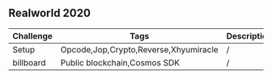 ## Realworld 2020

| Challenge | Tags                                  | Description |
| --------- | ------------------------------------- | ----------- |
| Setup     | Opcode,Jop,Crypto,Reverse,Xhyumiracle | /           |
| billboard | Public blockchain,Cosmos SDK                   | /           |